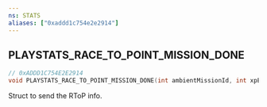 ```yaml
---
ns: STATS
aliases: ["0xaddd1c754e2e2914"]
---
```

## PLAYSTATS_RACE_TO_POINT_MISSION_DONE

```c
// 0xADDD1C754E2E2914
void PLAYSTATS_RACE_TO_POINT_MISSION_DONE(int ambientMissionId, int xpEarned, int cashEarned);
```

Struct to send the RToP info.

